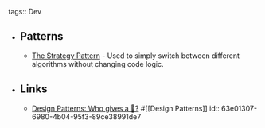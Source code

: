 tags:: Dev

- ## Patterns
	- [The Strategy Pattern](https://www.codeproject.com/Articles/5359363/Csharp-Design-Patterns-The-Strategy-Pattern) - Used to simply switch between different algorithms without changing code logic.
- ## Links
	- [Design Patterns: Who gives a 💩?](https://codeopinion.com/design-patterns-who-gives-a/) #[[Design Patterns]]
	  id:: 63e01307-6980-4b04-95f3-89ce38991de7